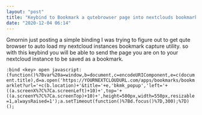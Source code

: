 ```yaml
---
layout: "post"
title: "Keybind to Bookmark a qutebrowser page into nextclouds bookmarks"
date: "2020-12-04 06:14"
---
```


Gmornin
just posting a simple binding I was trying to figure out to get qute browser to auto load my nextcloud instances bookmark capture utility.
so with this keybind you will be able to send the page you are on to your nextcloud instance to be saved as a bookmark.

`:bind <key> open javascript:(function()%7Bvar%20a=window,b=document,c=encodeURIComponent,e=c(document.title),d=a.open('https://YOURNEXTCLOUDURL.com/apps/bookmarks/bookmarklet?url='+c(b.location)+'&title='+e,'bkmk_popup','left='+((a.screenX%7C%7Ca.screenLeft)+10)+',top='+((a.screenY%7C%7Ca.screenTop)+10)+',height=500px,width=550px,resizable=1,alwaysRaised=1');a.setTimeout(function()%7Bd.focus()%7D,300);%7D)();`
